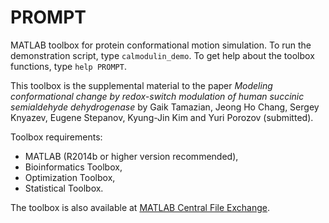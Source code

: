 PROMPT
======

MATLAB toolbox for protein conformational motion simulation. To run the
demonstration script, type `calmodulin_demo`. To get help about the toolbox
functions, type `help PROMPT`.

This toolbox is the supplemental material to the paper *Modeling 
conformational change by redox-switch modulation of human succinic
semialdehyde dehydrogenase* by Gaik Tamazian, Jeong Ho Chang, Sergey
Knyazev, Eugene Stepanov, Kyung-Jin Kim and Yuri Porozov (submitted).
 
Toolbox requirements:

- MATLAB (R2014b or higher version recommended),
- Bioinformatics Toolbox,
- Optimization Toolbox,
- Statistical Toolbox.

The toolbox is also available at [MATLAB Central File Exchange](http://www.mathworks.com/matlabcentral/fileexchange/49054-prompt).
